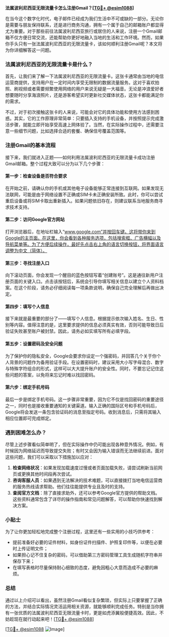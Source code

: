 **法属波利尼西亚无限流量卡怎么注册Gmail？[[TG💪+ @esim1088](https://t.me/s/esim1088)]**

在当今这个数字化时代，电子邮件已经成为我们生活中不可或缺的一部分。无论你是需要与朋友保持联系，还是进行商务沟通，拥有一个属于自己的邮箱账户都显得尤为重要。对于那些前往法属波利尼西亚旅行或居住的人来说，注册一个Gmail邮箱不仅方便日常交流，还能帮助你更好地融入当地的生活和工作环境。然而，如果你手头只有一张法属波利尼西亚的无限流量卡，该如何顺利注册Gmail呢？本文将为你详细解答这一问题。

### 法属波利尼西亚的无限流量卡是什么？

首先，让我们来了解一下法属波利尼西亚的无限流量卡。这张卡通常由当地的电信运营商提供，支持用户在一定时间内享受无限制的数据流量服务。这对于喜欢拍照、刷视频或者需要频繁使用网络的用户来说无疑是一大福音。无论是冲浪爱好者想要随时分享海浪照片，还是游客希望实时更新社交媒体状态，这张卡都能满足你的需求。

不过，对于初次接触这张卡的人来说，可能会对它的具体功能和使用方法感到困惑。其实，它的工作原理非常简单：只要插入支持的手机设备，并按照提示完成激活步骤，就能立即开始享受高速上网体验了。当然，在实际操作过程中，还需要注意一些细节问题，比如选择合适的套餐、确保信号覆盖范围等。

### 注册Gmail的基本流程

接下来，我们就进入正题——如何利用法属波利尼西亚的无限流量卡成功注册Gmail邮箱。整个过程大致可以分为以下几个步骤：

#### 第一步：检查设备是否符合要求

在开始之前，请确认你的手机或其他电子设备能够正常连接到互联网。如果发现无法联网，可能是由于网络设置不正确或SIM卡未正确安装所致。此时，你可以尝试重启设备或将SIM卡取出重新插入。如果问题依旧存在，则建议联系当地服务商寻求技术支持。

#### 第二步：访问Google官方网站

打开浏览器后，在地址栏输入“www.google.com”并按回车键。这将带你来到Google的主页面。在这里，你会看到各种服务选项，包括搜索框、广告横幅以及导航菜单等。为了方便后续操作，最好先点击右上角的语言切换按钮，将界面语言调整为中文（简体）。

#### 第三步：寻找注册入口

向下滚动页面，你会发现一个醒目的蓝色按钮写着“创建账号”。这是通往新用户注册页面的关键入口。点击该按钮后，系统会引导你填写相关信息以建立个人资料档案。在这个阶段，请务必仔细阅读每一项条款说明，确保自己完全理解后再做出决定。

#### 第四步：填写个人信息

接下来就是最重要的部分了——填写个人信息。根据提示依次输入姓名、生日、性别等内容。值得注意的是，这里要求提供的信息必须真实有效，否则可能导致日后验证失败甚至账户被封禁。因此，请务必如实填写所有必填字段。

#### 第五步：设置密码及安全问题

为了保护你的隐私安全，Google会要求你设定一个强密码，并回答几个关于你个人背景的问题作为备用验证手段。在设置密码时，建议采用大小写字母混合、数字与特殊字符组合的形式，这样可以大大提升账户的安全性。同时，不要忘记记住这些问题的答案，以免将来忘记时难以找回密码。

#### 第六步：绑定手机号码

最后一步是绑定手机号码。这一步骤非常重要，因为它不仅是找回密码的重要途径之一，同时也是接收重要通知的关键渠道。输入正确的国际区号和手机号码后，Google将会发送一条包含验证码的消息至指定号码。收到消息后，只需将其输入相应位置即可完成绑定。

### 遇到困难怎么办？

尽管上述步骤看似简单明了，但在实际操作中仍可能出现各种意外情况。例如，有时候因为网络延迟而导致提交失败；有时又会因为输入错误而无法继续前进。面对这些问题，我们可以采取以下措施加以应对：

1. **检查网络状况**：如果发现加载速度过慢或者页面加载失败，请尝试刷新当前网页或更换其他时间段再次尝试。
2. **咨询客服人员**：如果遇到无法解决的技术难题，可以直接拨打当地电信运营商的服务热线请求帮助。他们往往能提供专业且及时的支持。
3. **查阅官方文档**：除了直接求助外，还可以参考Google官方提供的帮助文档。这些资料通常包含了详尽的操作指南和常见问题解答，可以帮助你快速找到解决方案。

### 小贴士

为了让你更加轻松地完成整个注册过程，这里还有一些实用的小技巧供参考：

- 提前准备好必要的证件材料，如身份证件扫描件、护照复印件等，以便在必要时上传证明文件；
- 如果担心记不住复杂的密码，可以借助第三方密码管理工具生成随机字符串并保存下来；
- 在填写表格时尽量保持耐心细致的态度，避免因粗心大意而造成不必要的麻烦。

### 总结

通过以上介绍可以看出，虽然注册Gmail看似复杂繁琐，但实际上只要掌握了正确的方法，并结合实际情况灵活运用相关资源，就能够顺利完成任务。特别是当你拥有一张优质的法属波利尼西亚无限流量卡时，更是如虎添翼般便捷高效。因此，不妨趁现在就行动起来吧！[[TG💪+ @esim1088](https://t.me/s/esim1088)]

[[TG💪+ @esim1088](https://t.me/s/esim1088) ![Image](https://i.postimg.cc/4NQfJmqS/Snipaste-2025-05-13-00-14-12.png)]